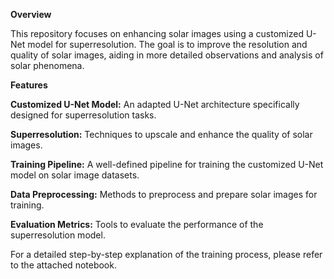 **Overview**

This repository focuses on enhancing solar images using a customized U-Net model for superresolution. The goal is to improve the resolution and quality of solar images, aiding in more detailed observations and analysis of solar phenomena.

**Features**

**Customized U-Net Model:** An adapted U-Net architecture specifically designed for superresolution tasks.

**Superresolution:** Techniques to upscale and enhance the quality of solar images.

**Training Pipeline:** A well-defined pipeline for training the customized U-Net model on solar image datasets.

**Data Preprocessing:** Methods to preprocess and prepare solar images for training.

**Evaluation Metrics:** Tools to evaluate the performance of the superresolution model.

For a detailed step-by-step explanation of the training process, please refer to the attached notebook.
